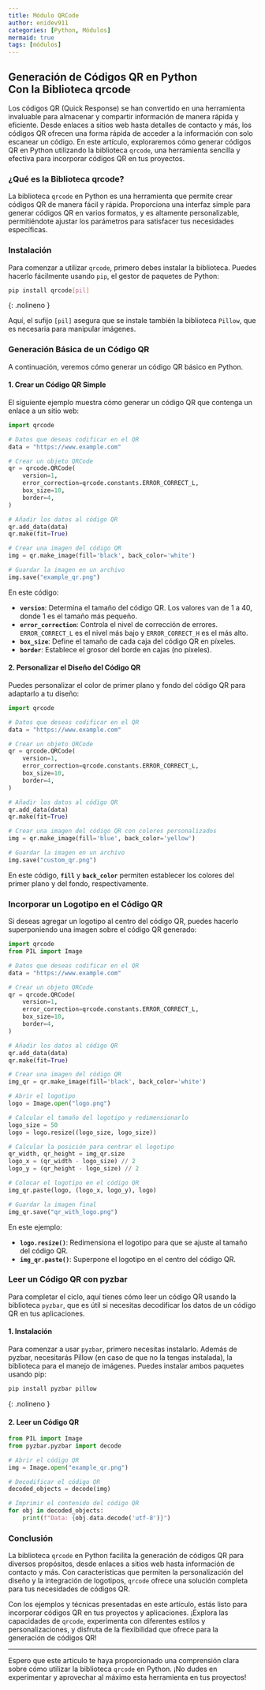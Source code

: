 ```yaml
---
title: Módulo QRCode
author: enidev911
categories: [Python, Módulos]
mermaid: true
tags: [módulos]
---
```


## Generación de Códigos QR en Python<br>Con la Biblioteca qrcode

Los códigos QR (Quick Response) se han convertido en una herramienta invaluable para almacenar y compartir información de manera rápida y eficiente. Desde enlaces a sitios web hasta detalles de contacto y más, los códigos QR ofrecen una forma rápida de acceder a la información con solo escanear un código. En este artículo, exploraremos cómo generar códigos QR en Python utilizando la biblioteca `qrcode`, una herramienta sencilla y efectiva para incorporar códigos QR en tus proyectos.

### ¿Qué es la Biblioteca qrcode?

La biblioteca `qrcode` en Python es una herramienta que permite crear códigos QR de manera fácil y rápida. Proporciona una interfaz simple para generar códigos QR en varios formatos, y es altamente personalizable, permitiéndote ajustar los parámetros para satisfacer tus necesidades específicas.

### Instalación

Para comenzar a utilizar `qrcode`, primero debes instalar la biblioteca. Puedes hacerlo fácilmente usando `pip`, el gestor de paquetes de Python:

```bash
pip install qrcode[pil]
```
{: .nolineno }

Aquí, el sufijo `[pil]` asegura que se instale también la biblioteca `Pillow`, que es necesaria para manipular imágenes.

### Generación Básica de un Código QR

A continuación, veremos cómo generar un código QR básico en Python.

#### 1. Crear un Código QR Simple

El siguiente ejemplo muestra cómo generar un código QR que contenga un enlace a un sitio web:

```python
import qrcode

# Datos que deseas codificar en el QR
data = "https://www.example.com"

# Crear un objeto QRCode
qr = qrcode.QRCode(
    version=1,
    error_correction=qrcode.constants.ERROR_CORRECT_L,
    box_size=10,
    border=4,
)

# Añadir los datos al código QR
qr.add_data(data)
qr.make(fit=True)

# Crear una imagen del código QR
img = qr.make_image(fill='black', back_color='white')

# Guardar la imagen en un archivo
img.save("example_qr.png")
```

En este código:
- **`version`**: Determina el tamaño del código QR. Los valores van de 1 a 40, donde 1 es el tamaño más pequeño.
- **`error_correction`**: Controla el nivel de corrección de errores. `ERROR_CORRECT_L` es el nivel más bajo y `ERROR_CORRECT_H` es el más alto.
- **`box_size`**: Define el tamaño de cada caja del código QR en píxeles.
- **`border`**: Establece el grosor del borde en cajas (no píxeles).

#### 2. Personalizar el Diseño del Código QR

Puedes personalizar el color de primer plano y fondo del código QR para adaptarlo a tu diseño:

```python
import qrcode

# Datos que deseas codificar en el QR
data = "https://www.example.com"

# Crear un objeto QRCode
qr = qrcode.QRCode(
    version=1,
    error_correction=qrcode.constants.ERROR_CORRECT_L,
    box_size=10,
    border=4,
)

# Añadir los datos al código QR
qr.add_data(data)
qr.make(fit=True)

# Crear una imagen del código QR con colores personalizados
img = qr.make_image(fill='blue', back_color='yellow')

# Guardar la imagen en un archivo
img.save("custom_qr.png")
```

En este código, **`fill`** y **`back_color`** permiten establecer los colores del primer plano y del fondo, respectivamente.

### Incorporar un Logotipo en el Código QR

Si deseas agregar un logotipo al centro del código QR, puedes hacerlo superponiendo una imagen sobre el código QR generado:

```python
import qrcode
from PIL import Image

# Datos que deseas codificar en el QR
data = "https://www.example.com"

# Crear un objeto QRCode
qr = qrcode.QRCode(
    version=1,
    error_correction=qrcode.constants.ERROR_CORRECT_L,
    box_size=10,
    border=4,
)

# Añadir los datos al código QR
qr.add_data(data)
qr.make(fit=True)

# Crear una imagen del código QR
img_qr = qr.make_image(fill='black', back_color='white')

# Abrir el logotipo
logo = Image.open("logo.png")

# Calcular el tamaño del logotipo y redimensionarlo
logo_size = 50
logo = logo.resize((logo_size, logo_size))

# Calcular la posición para centrar el logotipo
qr_width, qr_height = img_qr.size
logo_x = (qr_width - logo_size) // 2
logo_y = (qr_height - logo_size) // 2

# Colocar el logotipo en el código QR
img_qr.paste(logo, (logo_x, logo_y), logo)

# Guardar la imagen final
img_qr.save("qr_with_logo.png")
```

En este ejemplo:
- **`logo.resize()`**: Redimensiona el logotipo para que se ajuste al tamaño del código QR.
- **`img_qr.paste()`**: Superpone el logotipo en el centro del código QR.

### Leer un Código QR con pyzbar

Para completar el ciclo, aquí tienes cómo leer un código QR usando la biblioteca `pyzbar`, que es útil si necesitas decodificar los datos de un código QR en tus aplicaciones.

#### 1. Instalación

Para comenzar a usar `pyzbar`, primero necesitas instalarlo. Además de pyzbar, necesitarás Pillow (en caso de que no la tengas instalada), la biblioteca para el manejo de imágenes. Puedes instalar ambos paquetes usando pip:

```bash
pip install pyzbar pillow
```
{: .nolineno }

#### 2. Leer un Código QR


```python
from PIL import Image
from pyzbar.pyzbar import decode

# Abrir el código QR
img = Image.open("example_qr.png")

# Decodificar el código QR
decoded_objects = decode(img)

# Imprimir el contenido del código QR
for obj in decoded_objects:
    print(f"Data: {obj.data.decode('utf-8')}")
```

### Conclusión

La biblioteca `qrcode` en Python facilita la generación de códigos QR para diversos propósitos, desde enlaces a sitios web hasta información de contacto y más. Con características que permiten la personalización del diseño y la integración de logotipos, `qrcode` ofrece una solución completa para tus necesidades de códigos QR.

Con los ejemplos y técnicas presentadas en este artículo, estás listo para incorporar códigos QR en tus proyectos y aplicaciones. ¡Explora las capacidades de `qrcode`, experimenta con diferentes estilos y personalizaciones, y disfruta de la flexibilidad que ofrece para la generación de códigos QR!

---

Espero que este artículo te haya proporcionado una comprensión clara sobre cómo utilizar la biblioteca `qrcode` en Python. ¡No dudes en experimentar y aprovechar al máximo esta herramienta en tus proyectos!
